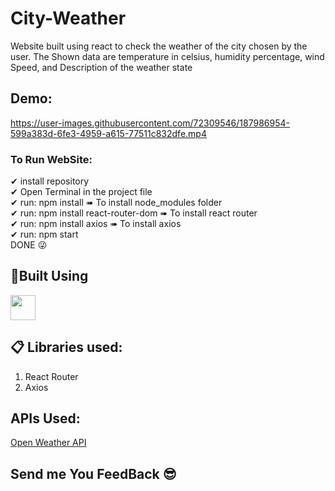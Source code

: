 # City-Weather
Website built using react to check the weather of the city chosen by the user. The Shown data are temperature in celsius, humidity percentage, wind Speed, and Description of the weather state


## Demo:
https://user-images.githubusercontent.com/72309546/187986954-599a383d-6fe3-4959-a615-77511c832dfe.mp4

### To Run WebSite:
✔ install repository</br>
✔ Open Terminal in the project file</br>
✔ run: npm install   ➠ To install node_modules folder</br>
✔ run: npm install react-router-dom   ➠ To install react router</br>
✔ run: npm install axios ➠ To install axios</br>
✔ run: npm start</br>
DONE 😜</br>



## 🔨Built Using
<img height="40" src="https://cdn0.iconfinder.com/data/icons/logos-brands-in-colors/128/react-1024.png" />

## 📋 Libraries used:
<ol>
<li>React Router</li>
<li>Axios</li>
</ol>


## APIs Used:
<a href="https://openweathermap.org/">Open Weather API</a>


##  Send me You FeedBack 😎 
